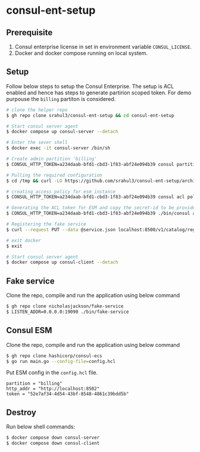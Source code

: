 # consul-ent-setup

## Prerequisite
1. Consul enterprise license in set in environment variable `CONSUL_LICENSE`.
2. Docker and docker compose running on local system.

## Setup
Follow below steps to setup the Consul Enterprise. The setup is ACL enabled and hence has steps to generate partirion scoped token. For demo purpouse the `billing` partiton is considered.


```sh
# clone the helper repo
$ gh repo clone srahul3/consul-ent-setup && cd consul-ent-setup

# Start consul server agent
$ docker compose up consul-server --detach

# Enter the sever shell
$ docker exec -it consul-server /bin/sh

# Create admin partition 'billing'
$ CONSUL_HTTP_TOKEN=a234daab-bfd1-cbd3-1f83-abf24e094b39 consul partition create --name billing

# Pulling the required configuration
$ cd /tmp && curl -LO https://github.com/srahul3/consul-ent-setup/archive/refs/heads/main.zip && unzip main.zip && cd /tmp/consul-ent-setup-main/configs

# creating access policy for esm instance
$ CONSUL_HTTP_TOKEN=a234daab-bfd1-cbd3-1f83-abf24e094b39 consul acl policy create -name "esm" -rules @policy.hcl -description "esm" -partition "billing"

# Generating the ACL token for ESM and copy the secret-id to be provided in `config.hcl` in ESM configuration as `token`
$ CONSUL_HTTP_TOKEN=a234daab-bfd1-cbd3-1f83-abf24e094b39 ./bin/consul acl token create -partition "billing" -policy-name="esm" -secret="52e7af34-4d54-43bf-8548-4861c39bdd5b"

# Registering the fake service
$ curl --request PUT --data @service.json localhost:8500/v1/catalog/register -H "x-consul-token: a234daab-bfd1-cbd3-1f83-abf24e094b39"

# exit docker
$ exit

# Start consul server agent
$ docker compose up consul-client --detach

```

## Fake service

Clone the repo, compile and run the application using below command
```sh
$ gh repo clone nicholasjackson/fake-service
$ LISTEN_ADDR=0.0.0.0:19090 ./bin/fake-service
```
## Consul ESM
Clone the repo, compile and run the application using below command
```sh
$ gh repo clone hashicorp/consul-ecs
$ go run main.go --config-file=config.hcl
```

Put ESM config in the `config.hcl` file.
```hcl
partition = "billing"
http_addr = "http://localhost:8502"
token = "52e7af34-4d54-43bf-8548-4861c39bdd5b"
```

## Destroy

Run below shell commands:
```sh
$ docker compose down consul-server
$ docker compose down consul-client
```
